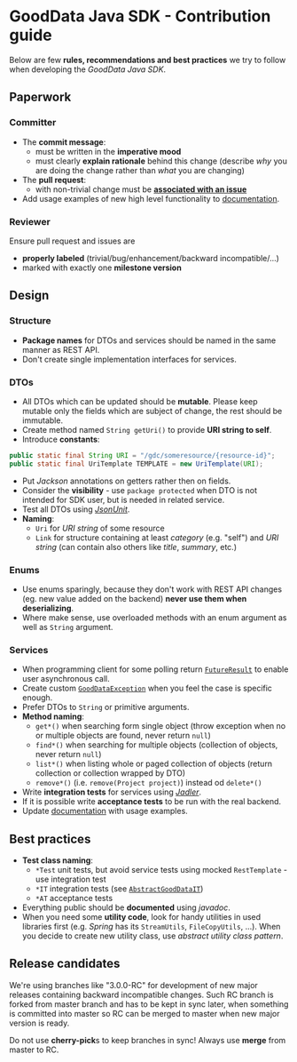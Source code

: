 # GoodData Java SDK - Contribution guide

Below are few **rules, recommendations and best practices** we try to follow when developing the _GoodData Java SDK_.

## Paperwork

### Committer
* The **commit message**:
  * must be written in the **imperative mood**
  * must clearly **explain rationale** behind this change (describe _why_ you are doing the change rather than _what_ you are changing)
* The **pull request**:
  * with non-trivial change must be **[associated with an issue](https://help.github.com/articles/closing-issues-via-commit-messages/)**
* Add usage examples of new high level functionality to
[documentation](https://github.com/gooddata/gooddata-java/wiki/Code-Examples).

### Reviewer
Ensure pull request and issues are
  * **properly labeled** (trivial/bug/enhancement/backward incompatible/...)
  * marked with exactly one **milestone version**

## Design

### Structure
* **Package names** for DTOs and services should be named in the same manner as REST API.
* Don't create single implementation interfaces for services.

### DTOs
* All DTOs which can be updated should be **mutable**. Please keep mutable only the fields which are subject of change,
the rest should be immutable.
* Create method named `String getUri()` to provide **URI string to self**.
* Introduce **constants**:
```java
public static final String URI = "/gdc/someresource/{resource-id}";
public static final UriTemplate TEMPLATE = new UriTemplate(URI);
```
* Put _Jackson_ annotations on getters rather then on fields.
* Consider the **visibility** - use `package protected` when DTO is not intended for SDK user, but is needed
in related service.
* Test all DTOs using _[JsonUnit](https://github.com/lukas-krecan/JsonUnit)_.
* **Naming**:
  * `Uri` for _URI string_ of some resource
  * `Link` for structure containing at least _category_ (e.g. "self") and _URI string_
    (can contain also others like _title_, _summary_, etc.)

### Enums
* Use enums sparingly, because they don't work with REST API changes (eg. new value added on the backend) **never use
them when deserializing**.
* Where make sense, use overloaded methods with an enum argument as well as `String` argument.

### Services
* When programming client for some polling return [`FutureResult`](src/main/java/com/gooddata/FutureResult.java)
to enable user asynchronous call.
* Create custom [`GoodDataException`](src/main/java/com/gooddata/GoodDataException.java) when you feel the case
is specific enough.
* Prefer DTOs to `String` or primitive arguments.
* **Method naming**:
  * `get*()` when searching form single object (throw exception when no or multiple objects are found,
  never return `null`)
  * `find*()` when searching for multiple objects (collection of objects, never return `null`)
  * `list*()` when listing whole or paged collection of objects (return collection or collection wrapped by DTO)
  * `remove*()` (i.e. `remove(Project project)`) instead od `delete*()`
* Write **integration tests** for services using _[Jadler](https://github.com/jadler-mocking/jadler/wiki)_.
* If it is possible write **acceptance tests** to be run with the real backend.
* Update [documentation](https://github.com/gooddata/gooddata-java/wiki/Code-Examples) with usage examples.

## Best practices
* **Test class naming**:
  * `*Test` unit tests, but avoid service tests using mocked `RestTemplate` - use integration test
  * `*IT` integration tests (see [`AbstractGoodDataIT`](src/test/java/com/gooddata/AbstractGoodDataIT.java))
  * `*AT` acceptance tests
* Everything public should be **documented** using _javadoc_.
* When you need some **utility code**, look for handy utilities in used libraries first (e.g. _Spring_ has
its `StreamUtils`, `FileCopyUtils`, ...). When you decide to create new utility class,
use _abstract utility class pattern_.

## Release candidates

We're using branches like "3.0.0-RC" for development of new major releases containing backward incompatible changes.
Such RC branch is forked from master branch and has to be kept in sync later, when something is committed into master so
RC can be merged to master when new major version is ready.

Do not use **cherry-pick**s to keep branches in sync! Always use **merge** from master to RC.

